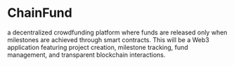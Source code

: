 # ChainFund
a decentralized crowdfunding platform where funds are released only when milestones are achieved through smart contracts. This will be a Web3 application featuring project creation, milestone tracking, fund management, and transparent blockchain interactions. 
